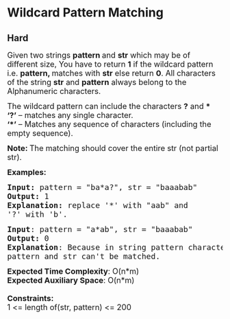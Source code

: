 # Wildcard Pattern Matching
## Hard
<div class="problems_problem_content__Xm_eO"><p><span style="font-size: 18px;">Given two strings</span><span style="font-size: 18px;">&nbsp;</span><strong style="font-size: 18px;">pattern </strong><span style="font-size: 18px;">and&nbsp;</span><strong style="font-size: 18px;">str</strong><span style="font-size: 18px;"> which may be of different size, You have to return <strong>1</strong> if the wildcard pattern i.e. <strong>pattern, </strong>matches&nbsp;with <strong>str</strong> else return <strong>0</strong>. All characters of the string <strong>str</strong> and <strong>pattern</strong> always belong to the Alphanumeric characters</span><span style="font-size: 18px;">.</span></p>
<p><span style="font-size: 18px;">The wildcard pattern can include the characters <strong>?</strong> and <strong>*</strong><br><strong>‘?’</strong> – matches any single character.<br><strong>‘*’</strong> – Matches any sequence of characters (including the empty sequence).</span></p>
<p><span style="font-size: 18px;"><strong>Note:&nbsp;</strong>The matching should cover the entire str (not partial str).</span></p>
<p><span style="font-size: 18px;"><strong>Examples:</strong></span></p>
<pre><span style="font-size: 18px;"><strong>Input: </strong>pattern = "ba*a?", str = "baaabab"
<strong>Output:</strong> 1
<strong>Explanation: </strong>replace '*' with "aab" and 
'?' with 'b'.
</span></pre>
<pre><span style="font-size: 18px;"><strong>Input</strong>: pattern = "a*ab", str = "baaabab"
<strong>Output:</strong> 0
<strong>Explanation</strong>: Because in string pattern character 'a' at first position,
pattern and str can't be matched. 
</span></pre>
<p><span style="font-size: 18px;"><strong>Expected Time Complexity</strong>: O(n*m)<br><strong>Expected Auxiliary Space</strong>: O(n*m)<br><br><strong>Constraints:</strong><br>1 &lt;= length of(str, pattern) &lt;= 200</span></p></div>